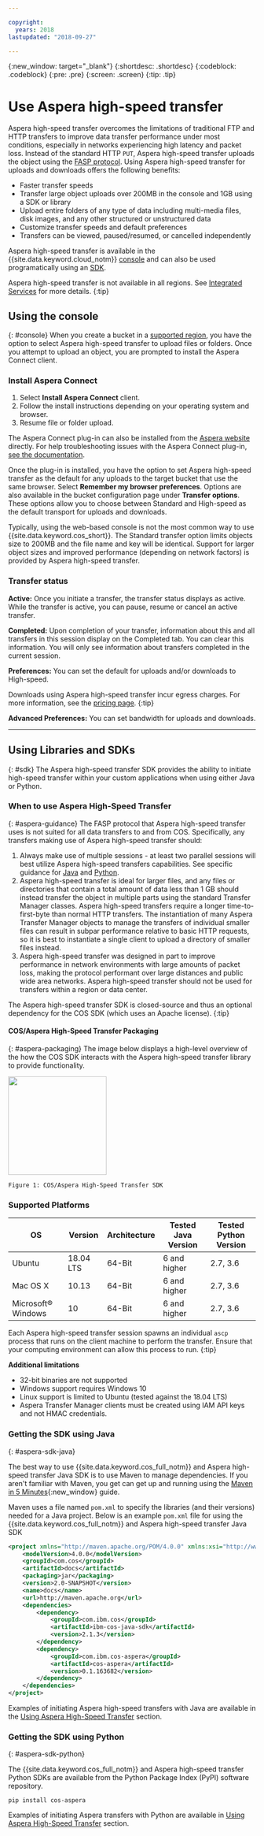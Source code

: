 ```yaml
---

copyright:
  years: 2018
lastupdated: "2018-09-27"

---
```

{:new_window: target="_blank"}
{:shortdesc: .shortdesc}
{:codeblock: .codeblock}
{:pre: .pre}
{:screen: .screen}
{:tip: .tip}

# Use Aspera high-speed transfer

Aspera high-speed transfer overcomes the limitations of traditional FTP and HTTP transfers to improve data transfer performance under most conditions, especially in networks experiencing high latency and packet loss.  Instead of the standard HTTP `PUT`, Aspera high-speed transfer uploads the object using the [FASP protocol](http://asperasoft.com/technology/transport/fasp/).  Using Aspera high-speed transfer for uploads and downloads offers the following benefits:

- Faster transfer speeds
- Transfer large object uploads over 200MB in the console and 1GB using a SDK or library
- Upload entire folders of any type of data including multi-media files, disk images, and any other structured or unstructured data
- Customize transfer speeds and default preferences
- Transfers can be viewed, paused/resumed, or cancelled independently

Aspera high-speed transfer is available in the {{site.data.keyword.cloud_notm}} [console](#console) and can also be used programatically using an [SDK](#sdk). 

Aspera high-speed transfer is not available in all regions. See [Integrated Services](/docs/services/cloud-object-storage/basics/services.html#service-availability) for more details.
{:tip}

## Using the console
{: #console}
When you create a bucket in a [supported region](/docs/services/cloud-object-storage/basics/services.html#service-availability), you have the option to select Aspera high-speed transfer to upload files or folders. Once you attempt to upload an object, you are prompted to install the Aspera Connect client.

### Install Aspera Connect

1. Select **Install Aspera Connect** client.
2. Follow the install instructions depending on your operating system and browser.
3. Resume file or folder upload.

The Aspera Connect plug-in can also be installed from the [Aspera website](http://downloads.asperasoft.com/connect2/) directly. For help troubleshooting issues with the Aspera Connect plug-in, [see the documentation](http://downloads.asperasoft.com/en/documentation/8).

Once the plug-in is installed, you have the option to set Aspera high-speed transfer as the default for any uploads to the target bucket that use the same browser. Select **Remember my browser preferences**. Options are also available in the bucket configuration page under **Transfer options**. These options allow you to choose between Standard and High-speed as the default transport for uploads and downloads.

Typically, using the web-based console is not the most common way to use {{site.data.keyword.cos_short}}. The Standard transfer option limits objects size to 200MB and the file name and key will be identical.  Support for larger object sizes and improved performance (depending on network factors) is provided by Aspera high-speed transfer.

### Transfer status

**Active:** Once you initiate a transfer, the transfer status displays as active. While the transfer is active, you can pause, resume or cancel an active transfer. 

**Completed:** Upon completion of your transfer, information about this and all transfers in this session display on the Completed tab. You can clear this information. You will only see information about transfers completed in the current session.

**Preferences:** You can set the default for uploads and/or downloads to High-speed.

Downloads using Aspera high-speed transfer incur egress charges. For more information, see the [pricing page](https://www.ibm.com/cloud-computing/bluemix/pricing-object-storage).
{:tip}

**Advanced Preferences:** You can set bandwidth for uploads and downloads.

----

## Using Libraries and SDKs
{: #sdk}
The Aspera high-speed transfer SDK provides the ability to initiate high-speed transfer within your custom applications when using either Java or Python.

### When to use Aspera High-Speed Transfer
{: #aspera-guidance}
The FASP protocol that Aspera high-speed transfer uses is not suited for all data transfers to and from COS. Specifically, any transfers making use of Aspera high-speed transfer should:

1. Always make use of multiple sessions - at least two parallel sessions will best utilize Aspera high-speed transfers capabilities.  See specific guidance for [Java](/docs/services/cloud-object-storage/libraries/java.html#aspera) and [Python](/docs/services/cloud-object-storage/libraries/python.html#aspera).
2. Aspera high-speed transfer is ideal for larger files, and any files or directories that contain a total amount of data less than 1 GB should instead transfer the object in multiple parts using the standard Transfer Manager classes. Aspera high-speed transfers require a longer time-to-first-byte than normal HTTP transfers.  The instantiation of many Aspera Transfer Manager objects to manage the transfers of individual smaller files can result in subpar performance relative to basic HTTP requests, so it is best to instantiate a single client to upload a directory of smaller files instead.
3. Aspera high-speed transfer was designed in part to improve performance in network environments with large amounts of packet loss, making the protocol performant over large distances and public wide area networks.  Aspera high-speed transfer should not be used for transfers within a region or data center.

The Aspera high-speed transfer SDK is closed-source and thus an optional dependency for the COS SDK (which uses an Apache license). 
{:tip}

#### COS/Aspera High-Speed Transfer Packaging
{: #aspera-packaging}
The image below displays a high-level overview of the how the COS SDK interacts with the Aspera high-speed transfer library to provide functionality.

<img src="https://s3-api.us-geo.objectstorage.softlayer.net/docs-resources/aspera-packaging.png" height="200px" />

`Figure 1: COS/Aspera High-Speed Transfer SDK`

### Supported Platforms

| OS                     | Version   | Architecture | Tested Java Version | Tested Python Version |
|------------------------|-----------|--------------|--------------|----------------|
| Ubuntu                 | 18.04 LTS | 64-Bit       | 6 and higher | 2.7, 3.6       |
| Mac OS X               | 10.13     | 64-Bit       | 6 and higher | 2.7, 3.6       |
| Microsoft&reg; Windows | 10        | 64-Bit       | 6 and higher | 2.7, 3.6       |

Each Aspera high-speed transfer session spawns an individual `ascp` process that runs on the client machine to perform the transfer. Ensure that your computing environment can allow this process to run.
{:tip}

**Additional limitations**

* 32-bit binaries are not supported
* Windows support requires Windows 10
* Linux support is limited to Ubuntu (tested against the 18.04 LTS)
* Aspera Transfer Manager clients must be created using IAM API keys and not HMAC credentials.

### Getting the SDK using Java
{: #aspera-sdk-java}

The best way to use {{site.data.keyword.cos_full_notm}} and Aspera high-speed transfer Java SDK is to use Maven to manage dependencies. If you aren't familiar with Maven, you get can get up and running using the [Maven in 5 Minutes](https://maven.apache.org/guides/getting-started/maven-in-five-minutes.html){:new_window} guide.

Maven uses a file named `pom.xml` to specify the libraries (and their versions) needed for a Java project.  Below is an example `pom.xml` file for using the {{site.data.keyword.cos_full_notm}} and Aspera high-speed transfer Java SDK

```xml
<project xmlns="http://maven.apache.org/POM/4.0.0" xmlns:xsi="http://www.w3.org/2001/XMLSchema-instance" xsi:schemaLocation="http://maven.apache.org/POM/4.0.0 http://maven.apache.org/maven-v4_0_0.xsd">
    <modelVersion>4.0.0</modelVersion>
    <groupId>com.cos</groupId>
    <artifactId>docs</artifactId>
    <packaging>jar</packaging>
    <version>2.0-SNAPSHOT</version>
    <name>docs</name>
    <url>http://maven.apache.org</url>
    <dependencies>
        <dependency>
            <groupId>com.ibm.cos</groupId>
            <artifactId>ibm-cos-java-sdk</artifactId>
            <version>2.1.3</version>
        </dependency>
        <dependency>
            <groupId>com.ibm.cos-aspera</groupId>
            <artifactId>cos-aspera</artifactId>
            <version>0.1.163682</version>
        </dependency>
    </dependencies>
</project>
```

Examples of initiating Aspera high-speed transfers with Java are available in the [Using Aspera High-Speed Transfer](/docs/services/cloud-object-storage/libraries/java.html#aspera) section.

### Getting the SDK using Python
{: #aspera-sdk-python}

The {{site.data.keyword.cos_full_notm}} and Aspera high-speed transfer Python SDKs are available from the Python Package Index (PyPI) software repository.  

```
pip install cos-aspera
```

Examples of initiating Aspera transfers with Python are available in [Using Aspera High-Speed Transfer](/docs/services/cloud-object-storage/libraries/python.html#aspera) section.
